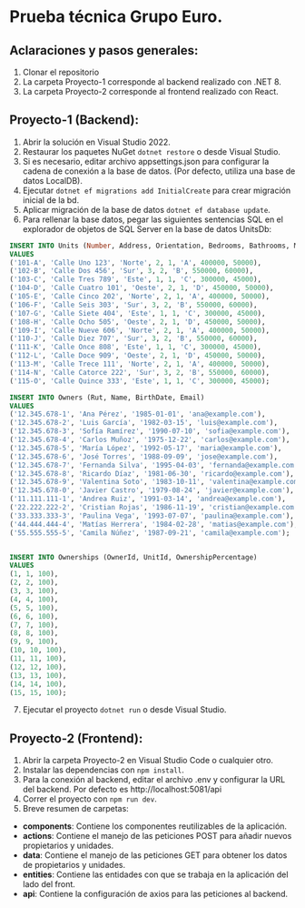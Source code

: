 # Prueba técnica Grupo Euro.

## Aclaraciones y pasos generales:
1. Clonar el repositorio
2. La carpeta Proyecto-1 corresponde al backend realizado con .NET 8.
3. La carpeta Proyecto-2 corresponde al frontend realizado con React.

## Proyecto-1 (Backend):
1. Abrir la solución en Visual Studio 2022.
2. Restaurar los paquetes NuGet `dotnet restore` o desde Visual Studio.
3. Si es necesario, editar archivo appsettings.json para configurar la cadena de conexión a la base de datos. (Por defecto, utiliza una base de datos LocalDB).
4. Ejecutar `dotnet ef migrations add InitialCreate` para crear migración inicial de la bd.
5. Aplicar migración de la base de datos `dotnet ef database update`.
6. Para rellenar la base datos, pegar las siguientes sentencias SQL en el explorador de objetos de SQL Server en la base de datos UnitsDb:
```sql
INSERT INTO Units (Number, Address, Orientation, Bedrooms, Bathrooms, Model, RentPrice, CommonExpense)
VALUES 
('101-A', 'Calle Uno 123', 'Norte', 2, 1, 'A', 400000, 50000),
('102-B', 'Calle Dos 456', 'Sur', 3, 2, 'B', 550000, 60000),
('103-C', 'Calle Tres 789', 'Este', 1, 1, 'C', 300000, 45000),
('104-D', 'Calle Cuatro 101', 'Oeste', 2, 1, 'D', 450000, 50000),
('105-E', 'Calle Cinco 202', 'Norte', 2, 1, 'A', 400000, 50000),
('106-F', 'Calle Seis 303', 'Sur', 3, 2, 'B', 550000, 60000),
('107-G', 'Calle Siete 404', 'Este', 1, 1, 'C', 300000, 45000),
('108-H', 'Calle Ocho 505', 'Oeste', 2, 1, 'D', 450000, 50000),
('109-I', 'Calle Nueve 606', 'Norte', 2, 1, 'A', 400000, 50000),
('110-J', 'Calle Diez 707', 'Sur', 3, 2, 'B', 550000, 60000),
('111-K', 'Calle Once 808', 'Este', 1, 1, 'C', 300000, 45000),
('112-L', 'Calle Doce 909', 'Oeste', 2, 1, 'D', 450000, 50000),
('113-M', 'Calle Trece 111', 'Norte', 2, 1, 'A', 400000, 50000),
('114-N', 'Calle Catorce 222', 'Sur', 3, 2, 'B', 550000, 60000),
('115-O', 'Calle Quince 333', 'Este', 1, 1, 'C', 300000, 45000);

INSERT INTO Owners (Rut, Name, BirthDate, Email)
VALUES 
('12.345.678-1', 'Ana Pérez', '1985-01-01', 'ana@example.com'),
('12.345.678-2', 'Luis García', '1982-03-15', 'luis@example.com'),
('12.345.678-3', 'Sofía Ramírez', '1990-07-10', 'sofia@example.com'),
('12.345.678-4', 'Carlos Muñoz', '1975-12-22', 'carlos@example.com'),
('12.345.678-5', 'María López', '1992-05-17', 'maria@example.com'),
('12.345.678-6', 'José Torres', '1988-09-09', 'jose@example.com'),
('12.345.678-7', 'Fernanda Silva', '1995-04-03', 'fernanda@example.com'),
('12.345.678-8', 'Ricardo Díaz', '1981-06-30', 'ricardo@example.com'),
('12.345.678-9', 'Valentina Soto', '1983-10-11', 'valentina@example.com'),
('12.345.678-0', 'Javier Castro', '1979-08-24', 'javier@example.com'),
('11.111.111-1', 'Andrea Ruiz', '1991-03-14', 'andrea@example.com'),
('22.222.222-2', 'Cristian Rojas', '1986-11-19', 'cristian@example.com'),
('33.333.333-3', 'Paulina Vega', '1993-07-07', 'paulina@example.com'),
('44.444.444-4', 'Matías Herrera', '1984-02-28', 'matias@example.com'),
('55.555.555-5', 'Camila Núñez', '1987-09-21', 'camila@example.com');


INSERT INTO Ownerships (OwnerId, UnitId, OwnershipPercentage)
VALUES 
(1, 1, 100),
(2, 2, 100),
(3, 3, 100),
(4, 4, 100),
(5, 5, 100),
(6, 6, 100),
(7, 7, 100),
(8, 8, 100),
(9, 9, 100),
(10, 10, 100),
(11, 11, 100),
(12, 12, 100),
(13, 13, 100),
(14, 14, 100),
(15, 15, 100);
```

7. Ejecutar el proyecto `dotnet run` o desde Visual Studio.

## Proyecto-2 (Frontend):
1. Abrir la carpeta Proyecto-2 en Visual Studio Code o cualquier otro.
2. Instalar las dependencias con `npm install`.
3. Para la conexión al backend, editar el archivo .env y configurar la URL del backend. Por defecto es http://localhost:5081/api
4. Correr el proyecto con `npm run dev`.
5. Breve resumen de carpetas:
- **components**: Contiene los componentes reutilizables de la aplicación.
- **actions**: Contiene el manejo de las peticiones POST para añadir nuevos propietarios y unidades.
- **data**: Contiene el manejo de las peticiones GET para obtener los datos de propietarios y unidades.
- **entities**: Contiene las entidades con que se trabaja en la aplicación del lado del front.
- **api**: Contiene la configuración de axios para las peticiones al backend.